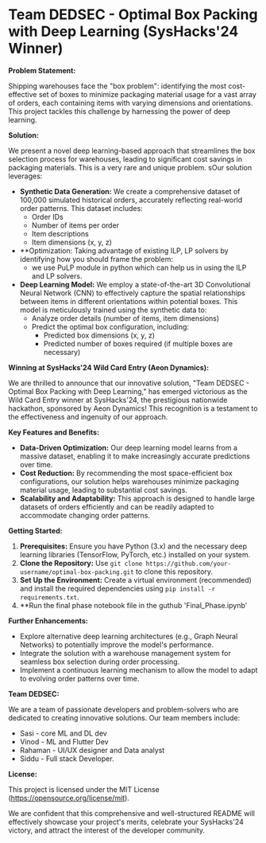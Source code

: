 # Team DEDSEC - Optimal Box Packing with Deep Learning (SysHacks'24 Winner)

**Problem Statement:**

Shipping warehouses face the "box problem": identifying the most cost-effective set of boxes to minimize packaging material usage for a vast array of orders, each containing items with varying dimensions and orientations. This project tackles this challenge by harnessing the power of deep learning.

**Solution:**

We present a novel deep learning-based approach that streamlines the box selection process for warehouses, leading to significant cost savings in packaging materials. This is a very rare and unique problem. sOur solution leverages:

* **Synthetic Data Generation:** We create a comprehensive dataset of 100,000 simulated historical orders, accurately reflecting real-world order patterns. This dataset includes:
    * Order IDs
    * Number of items per order
    * Item descriptions
    * Item dimensions (x, y, z)
* **Optimization: Taking advantage of existing ILP, LP solvers by identifying how you should frame the problem:
    * we use PuLP module in python which can help us in using the ILP and LP solvers.
* **Deep Learning Model:** We employ a state-of-the-art 3D Convolutional Neural Network (CNN) to effectively capture the spatial relationships between items in different orientations within potential boxes. This model is meticulously trained using the synthetic data to:
    * Analyze order details (number of items, item dimensions)
    * Predict the optimal box configuration, including:
        * Predicted box dimensions (x, y, z)
        * Predicted number of boxes required (if multiple boxes are necessary)

**Winning at SysHacks'24 Wild Card Entry (Aeon Dynamics):**

We are thrilled to announce that our innovative solution, "Team DEDSEC - Optimal Box Packing with Deep Learning," has emerged victorious as the Wild Card Entry winner at SysHacks'24, the prestigious nationwide hackathon, sponsored by Aeon Dynamics! This recognition is a testament to the effectiveness and ingenuity of our approach.

**Key Features and Benefits:**

* **Data-Driven Optimization:** Our deep learning model learns from a massive dataset, enabling it to make increasingly accurate predictions over time.
* **Cost Reduction:** By recommending the most space-efficient box configurations, our solution helps warehouses minimize packaging material usage, leading to substantial cost savings.
* **Scalability and Adaptability:** This approach is designed to handle large datasets of orders efficiently and can be readily adapted to accommodate changing order patterns.

**Getting Started:**

1. **Prerequisites:** Ensure you have Python (3.x) and the necessary deep learning libraries (TensorFlow, PyTorch, etc.) installed on your system.
2. **Clone the Repository:** Use `git clone https://github.com/your-username/optimal-box-packing.git` to clone this repository.
3. **Set Up the Environment:** Create a virtual environment (recommended) and install the required dependencies using `pip install -r requirements.txt`.
4. **Run the final phase notebook file in the guthub 'Final_Phase.ipynb'

**Further Enhancements:**

* Explore alternative deep learning architectures (e.g., Graph Neural Networks) to potentially improve the model's performance.
* Integrate the solution with a warehouse management system for seamless box selection during order processing.
* Implement a continuous learning mechanism to allow the model to adapt to evolving order patterns over time.

**Team DEDSEC:**

We are a team of passionate developers and problem-solvers who are dedicated to creating innovative solutions. Our team members include:

* Sasi - core ML and DL dev
* Vinod - ML and Flutter Dev
* Rahaman - UI/UX designer and Data analyst
* Siddu - Full stack Developer.

**License:**

This project is licensed under the MIT License (https://opensource.org/license/mit).

We are confident that this comprehensive and well-structured README will effectively showcase your project's merits, celebrate your SysHacks'24 victory, and attract the interest of the developer community.
